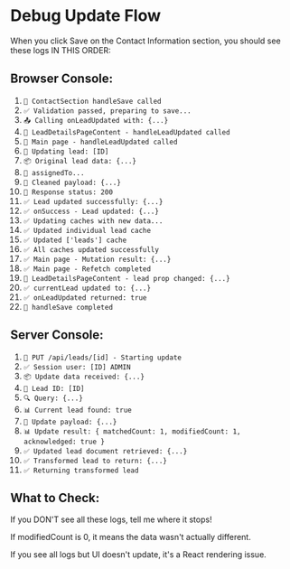 # Debug Update Flow

When you click Save on the Contact Information section, you should see these logs IN THIS ORDER:

## Browser Console:

1. `💾 ContactSection handleSave called`
2. `✅ Validation passed, preparing to save...`
3. `📤 Calling onLeadUpdated with: {...}`
4. `🔄 LeadDetailsPageContent - handleLeadUpdated called`
5. `🔄 Main page - handleLeadUpdated called`
6. `🔄 Updating lead: [ID]`
7. `📦 Original lead data: {...}`
8. `📎 assignedTo...`
9. `🧹 Cleaned payload: {...}`
10. `📡 Response status: 200`
11. `✅ Lead updated successfully: {...}`
12. `✅ onSuccess - Lead updated: {...}`
13. `✅ Updating caches with new data...`
14. `✅ Updated individual lead cache`
15. `✅ Updated ['leads'] cache`
16. `✅ All caches updated successfully`
17. `✅ Main page - Mutation result: {...}`
18. `✅ Main page - Refetch completed`
19. `🔄 LeadDetailsPageContent - lead prop changed: {...}`
20. `✅ currentLead updated to: {...}`
21. `✅ onLeadUpdated returned: true`
22. `🏁 handleSave completed`

## Server Console:

1. `🔄 PUT /api/leads/[id] - Starting update`
2. `✅ Session user: [ID] ADMIN`
3. `📦 Update data received: {...}`
4. `🎯 Lead ID: [ID]`
5. `🔍 Query: {...}`
6. `📊 Current lead found: true`
7. `📝 Update payload: {...}`
8. `📊 Update result: { matchedCount: 1, modifiedCount: 1, acknowledged: true }`
9. `✅ Updated lead document retrieved: {...}`
10. `✅ Transformed lead to return: {...}`
11. `✅ Returning transformed lead`

## What to Check:

If you DON'T see all these logs, tell me where it stops!

If modifiedCount is 0, it means the data wasn't actually different.

If you see all logs but UI doesn't update, it's a React rendering issue.




